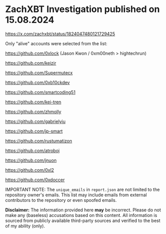 # ZachXBT Investigation published on 15.08.2024

https://x.com/zachxbt/status/1824047480121729425

Only "alive" accounts were selected from the list:

https://github.com/0xlock (Jason Kwon / 0xm00neth > hightechrun)

https://github.com/keizir

https://github.com/Supermutecx

https://github.com/0xb10ckdev

https://github.com/smartcoding51 

https://github.com/kei-tren

https://github.com/zhmolly

https://github.com/gabrielyiu

https://github.com/jp-smart

https://github.com/rustumatizon

https://github.com/atroboj

https://github.com/jnuon

https://github.com/0xl2

https://github.com/0xdoccer

IMPORTANT NOTE: The `unique_emails` in `report.json` are not limited to the repository owner's emails. This list may include emails from external contributors to the repository or even spoofed emails.

**Disclaimer:** The information provided here **may** be incorrect. Please do not make any (baseless) accusations based on this content. All information is sourced from publicly available third-party sources and verified to the best of my ability (only).